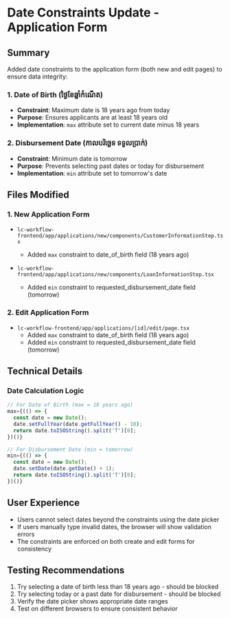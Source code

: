 # Date Constraints Update - Application Form

## Summary
Added date constraints to the application form (both new and edit pages) to ensure data integrity:

### 1. Date of Birth (ថ្ងៃខែឆ្នាំកំណើត)
- **Constraint**: Maximum date is 18 years ago from today
- **Purpose**: Ensures applicants are at least 18 years old
- **Implementation**: `max` attribute set to current date minus 18 years

### 2. Disbursement Date (កាលបរិច្ឆេទ ទទួលប្រាក់)
- **Constraint**: Minimum date is tomorrow
- **Purpose**: Prevents selecting past dates or today for disbursement
- **Implementation**: `min` attribute set to tomorrow's date

## Files Modified

### 1. New Application Form
- `lc-workflow-frontend/app/applications/new/components/CustomerInformationStep.tsx`
  - Added `max` constraint to date_of_birth field (18 years ago)
  
- `lc-workflow-frontend/app/applications/new/components/LoanInformationStep.tsx`
  - Added `min` constraint to requested_disbursement_date field (tomorrow)

### 2. Edit Application Form
- `lc-workflow-frontend/app/applications/[id]/edit/page.tsx`
  - Added `max` constraint to date_of_birth field (18 years ago)
  - Added `min` constraint to requested_disbursement_date field (tomorrow)

## Technical Details

### Date Calculation Logic
```javascript
// For Date of Birth (max = 18 years ago)
max={(() => {
  const date = new Date();
  date.setFullYear(date.getFullYear() - 18);
  return date.toISOString().split('T')[0];
})()}

// For Disbursement Date (min = tomorrow)
min={(() => {
  const date = new Date();
  date.setDate(date.getDate() + 1);
  return date.toISOString().split('T')[0];
})()}
```

## User Experience
- Users cannot select dates beyond the constraints using the date picker
- If users manually type invalid dates, the browser will show validation errors
- The constraints are enforced on both create and edit forms for consistency

## Testing Recommendations
1. Try selecting a date of birth less than 18 years ago - should be blocked
2. Try selecting today or a past date for disbursement - should be blocked
3. Verify the date picker shows appropriate date ranges
4. Test on different browsers to ensure consistent behavior
